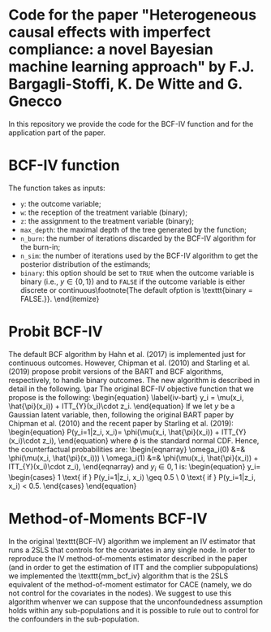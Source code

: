 # Code for the paper "Heterogeneous causal effects with imperfect compliance: a novel Bayesian machine learning approach" by F.J. Bargagli-Stoffi, K. De Witte and G. Gnecco

In this repository we provide the code for the BCF-IV function and for the application part of the paper.

# BCF-IV function

The function takes as inputs:

* <tt>`y`</tt>: the outcome variable;
* <tt>`w`</tt>: the reception of the treatment variable (binary);
* <tt>`z`</tt>: the assignment to the treatment variable (binary);
* <tt>`max_depth`</tt>: the maximal depth of the tree generated by the function;
* <tt>`n_burn`</tt>: the number of iterations discarded by the BCF-IV algorithm for the burn-in;
* <tt>`n_sim`</tt>: the number of iterations used by the BCF-IV algorithm  to get the posterior distribution of the estimands;
* <tt>`binary`</tt>: this option should be set to <tt>`TRUE`</tt> when the outcome variable is binary (i.e., $y \in \{0,1\}$) and to <tt>`FALSE`</tt> if the outcome variable is either discrete or continuous\footnote{The default ofption is \texttt{binary = FALSE.}}.
\end{itemize}

# Probit BCF-IV

The default BCF algorithm by Hahn et al. (2017) is implemented just for continuous outcomes. However, Chipman et al. (2010) and Starling et al. (2019) propose probit versions of the BART and BCF algorithms, respectively, to handle binary outcomes.  The new algorithm is described in detail in the following.
\par The original BCF-IV objective function that we propose is the following:
\begin{equation} \label{iv-bart}
    y_i = \mu(x_i, \hat{\pi}(x_i)) + ITT_{Y}(x_i)\cdot z_i.
\end{equation}
If we let $y$ be a Gaussian latent variable, then, following the original BART paper by Chipman et al. (2010) and the recent paper by Starling et al. (2019):
\begin{equation}
    P(y_i=1|z_i, x_i)= \phi(\mu(x_i, \hat{\pi}(x_i)) + ITT_{Y}(x_i)\cdot z_i),
\end{equation}
where $\phi$ is the standard normal CDF.
Hence, the counterfactual probabilities are:
\begin{eqnarray}
\omega_i(0) &=& \phi(\mu(x_i, \hat{\pi}(x_i))) \\
\omega_i(1) &=& \phi(\mu(x_i, \hat{\pi}(x_i)) + ITT_{Y}(x_i)\cdot z_i),
\end{eqnarray}
and $y_i \in {0,1}$ is:
\begin{equation}
   y_i= \begin{cases} 1 \text{ if } P(y_i=1|z_i, x_i) \geq 0.5 \\
   0 \text{ if } P(y_i=1|z_i, x_i) < 0.5.
    \end{cases}
\end{equation}

# Method-of-Moments BCF-IV

In the original \texttt{BCF-IV} algorithm we implement an IV estimator that runs a 2SLS that controls for the covariates in any single node. In order to reproduce the IV method-of-moments estimator described in the paper (and in order to get the estimation of ITT and the complier subpopulations) we implemented the \texttt{mm\_bcf\_iv} algorithm that is the 2SLS equivalent of the method-of-moment estimator for CACE (namely, we do not control for the covariates in the nodes). We suggest to use this algorithm whenver we can suppose that the unconfoundedness assumption holds within any sub-populations and it is possible to rule out to control for the confounders in the sub-population.

